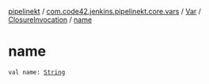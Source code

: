 [pipelinekt](../../../index.md) / [com.code42.jenkins.pipelinekt.core.vars](../../index.md) / [Var](../index.md) / [ClosureInvocation](index.md) / [name](./name.md)

# name

`val name: `[`String`](https://kotlinlang.org/api/latest/jvm/stdlib/kotlin/-string/index.html)